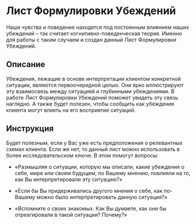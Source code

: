 # Лист Формулировки Убеждений

Наши чувства и поведение находятся под постоянным влиянием наших
убеждений – так считает когнитивно-поведенческая теория. Именно для
работы с таким случаем и создан данный Лист Формулировки Убеждений.

## Описание

Убеждения, лежащие в основе интерпретации клиентом конкретной ситуации,
являются первоочередной целью. Они ярко иллюстрируют эту взаимосвязь
между ситуацией и глубинными убеждениями. В работе Лист Формулировки
Убеждений поможет увидеть эту связь наглядно. А также будет полезен,
чтобы сообщить как убеждения клиента могут влиять на его восприятие
ситуаций.

## Инструкция

Будет полезным, если у Вас уже есть предположения о релевантных схемах
клиента. Если же нет, то данный лист можно использовать в более
исследовательском ключе. В этом помогут вопросы:

-   «Размышляя о ситуации, которую мы описали, какие убеждения о себе,
    мире или своем будущем, по Вашему мнению, повлияли на то, как Вы
    интерпретировали эту ситуацию?»

-   «Если бы Вы придерживались другого мнения о себе, как по-Вашему
    можно было интерпретировать данную ситуация?»

-   «Вспомните о своих знакомых. Как Вы думаете, как они бы
    отреагировали в такой ситуации? Почему?»
